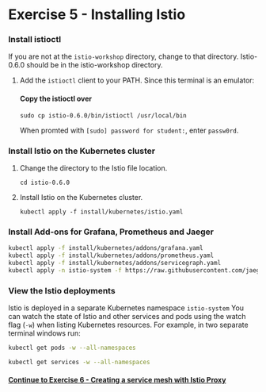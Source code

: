 # Exercise 5 - Installing Istio

### Install istioctl

If you are not at the `istio-workshop` directory, change to that directory.  Istio-0.6.0 should be in the istio-workshop directory.

1. Add the `istioctl` client to your PATH. Since this terminal is an emulator:  
   
   #### Copy the istioctl over

   ```
   sudo cp istio-0.6.0/bin/istioctl /usr/local/bin
   ```
   When promted with `[sudo] password for student:`, enter `passw0rd`.
   
### Install Istio on the Kubernetes cluster

1. Change the directory to the Istio file location.

   ```
   cd istio-0.6.0
   ```
   
2. Install Istio on the Kubernetes cluster.

   ```
   kubectl apply -f install/kubernetes/istio.yaml
   ```

### Install Add-ons for Grafana, Prometheus and Jaeger

```sh
kubectl apply -f install/kubernetes/addons/grafana.yaml
kubectl apply -f install/kubernetes/addons/prometheus.yaml
kubectl apply -f install/kubernetes/addons/servicegraph.yaml
kubectl apply -n istio-system -f https://raw.githubusercontent.com/jaegertracing/jaeger-kubernetes/master/all-in-one/jaeger-all-in-one-template.yml
```

### View the Istio deployments

Istio is deployed in a separate Kubernetes namespace `istio-system`  You can watch the state of Istio and other services and pods using the watch flag (`-w`) when listing Kubernetes resources. For example, in two separate terminal windows run:

```sh
kubectl get pods -w --all-namespaces
```
```sh
kubectl get services -w --all-namespaces
```

#### [Continue to Exercise 6 - Creating a service mesh with Istio Proxy](../exercise-6/README.md)
